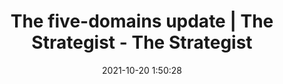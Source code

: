 ---
"title": "The five-domains update | The Strategist - The Strategist"
"date": "2021-10-20 1:50:28"
"feed_name": "GOOGLENEWSMINING"
"feed_website": "https://news.google.com/search?q=mining%2Bincident&hl=en-US&gl=US&ceid=US:en"
"feed_rss": "https://news.google.com/rss/search?q=mining%2Bincident&hl=en-US&gl=US&ceid=US:en"
"link": "https://www.aspistrategist.org.au/the-five-domains-update-142/"
"source": "{'href': 'https://www.aspistrategist.org.au', 'title': 'The Strategist'}"
"file": "_posts/2021-1-1-2948e9cc3b593e7ff1d55530a562b31619a6f8f7.md"
"accident": "0"
"drilling": "0"
"represented_by": "0"
"dead": "0"
"injured": "0"
"arrested": "0"
"place": "unknown place"
"where": "unknown site"
"causes": "unknown"
"place_uri": "unknown place"
---